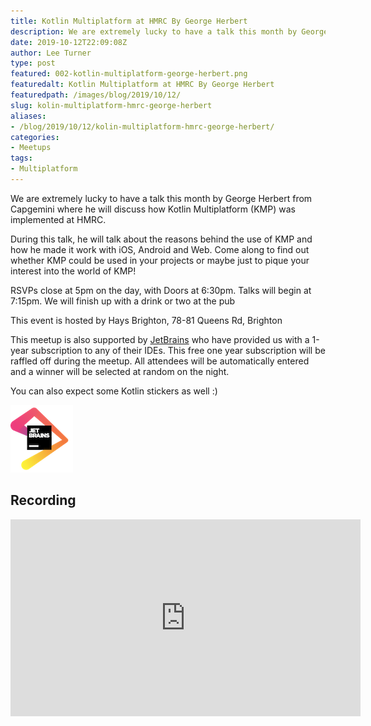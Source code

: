 ```yaml
---
title: Kotlin Multiplatform at HMRC By George Herbert
description: We are extremely lucky to have a talk this month by George Herbert from Capgemini where he will discuss how Kotlin Multiplatform (KMP) was implemented at HMRC
date: 2019-10-12T22:09:08Z
author: Lee Turner
type: post
featured: 002-kotlin-multiplatform-george-herbert.png
featuredalt: Kotlin Multiplatform at HMRC By George Herbert
featuredpath: /images/blog/2019/10/12/
slug: kolin-multiplatform-hmrc-george-herbert
aliases:
- /blog/2019/10/12/kolin-multiplatform-hmrc-george-herbert/
categories:
- Meetups
tags:
- Multiplatform
---
```


We are extremely lucky to have a talk this month by George Herbert from Capgemini where he will discuss how Kotlin Multiplatform (KMP) was implemented at HMRC.

During this talk, he will talk about the reasons behind the use of KMP and how he made it work with iOS, Android and Web. Come along to find out whether KMP could be used in your projects or maybe just to pique your interest into the world of KMP!

RSVPs close at 5pm on the day, with Doors at 6:30pm. Talks will begin at 7:15pm. We will finish up with a drink or two at the pub

This event is hosted by Hays Brighton, 78-81 Queens Rd, Brighton

This meetup is also supported by [JetBrains](https://www.jetbrains.com) who have provided us with a 1-year subscription to any of their IDEs. This free one year subscription will be raffled off during the meetup. All attendees will be automatically entered and a winner will be selected at random on the night.

You can also expect some Kotlin stickers as well :)

![Jetbrains Logo](/images/blog/jetbrains.png)

## Recording

<iframe width="560" height="315" src="https://www.youtube.com/embed/KXbOZbeLsJE" title="YouTube video player" frameborder="0" allow="accelerometer; autoplay; clipboard-write; encrypted-media; gyroscope; picture-in-picture" allowfullscreen></iframe>

